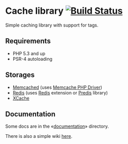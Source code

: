 Cache library [![Build Status](https://travis-ci.org/endeveit/cache.png?branch=v0.2)](https://travis-ci.org/endeveit/cache)
=============

Simple caching library with support for tags.

Requirements
------------

* PHP 5.3 and up
* PSR-4 autoloading

Storages
--------
* [Memcached](http://memcached.org/) (uses [Memcache PHP Driver](http://php.net/book.memcache.php))
* [Redis](http://redis.io) (uses [Redis](https://github.com/nicolasff/phpredis/) extension or [Predis](https://github.com/nrk/predis) library)
* [XCache](http://xcache.lighttpd.net/)

Documentation
-------------

Some docs are in the «[documentation](https://github.com/endeveit/cache/tree/master/documentation)» directory.

There is also a simple wiki [here](https://github.com/endeveit/cache/wiki).
